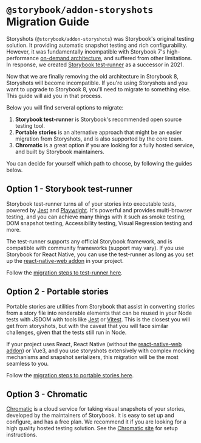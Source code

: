 # `@storybook/addon-storyshots` Migration Guide

Storyshots (`@storybook/addon-storyshots`) was Storybook's original testing solution. It providing automatic snapshot testing and rich configurability. However, it was fundamentally incompatible with Storybook 7's high-performance [on-demand architecture](https://storybook.js.org/blog/storybook-on-demand-architecture/), and suffered from other limitations. In response, we created [Storybook test-runner](https://storybook.js.org/docs/react/writing-tests/test-runner) as a successor in 2021.

Now that we are finally removing the old architecture in Storybook 8, Storyshots will become incompatible. If you're using Storyshots and you want to upgrade to Storybook 8, you'll need to migrate to something else. This guide will aid you in that process.

Below you will find serveral options to migrate:
1. **Storybook test-runner** is Storybook's recommended open source testing tool.
1. **Portable stories** is an alternative approach that might be an easier migration from Storyshots, and is also supported by the core team.
3. **Chromatic** is a great option if you are looking for a fully hosted service, and built by Storybook maintainers.

You can decide for yourself which path to choose, by following the guides below.

## Option 1 - Storybook test-runner

Storybook test-runner turns all of your stories into executable tests, powered by [Jest](https://jestjs.io/) and [Playwright](https://playwright.dev/). It's powerful and provides multi-browser testing, and you can achieve many things with it such as smoke testing, DOM snapshot testing, Accessibility testing, Visual Regression testing and more.

The test-runner supports any official Storybook framework, and is compatible with community frameworks (support may vary). If you use Storybook for React Native, you can use the test-runner as long as you set up the [react-native-web addon](https://storybook.js.org/addons/%2540storybook/addon-react-native-web) in your project.

Follow the [migration steps to test-runner here](./MIGRATION.test-runner.md).

## Option 2 - Portable stories

Portable stories are utilities from Storybook that assist in converting stories from a story file into renderable elements that can be reused in your Node tests with JSDOM with tools like [Jest](https://jestjs.io/) or [Vitest](https://vitest.dev/). This is the closest you will get from storyshots, but with the caveat that you will face similar challenges, given that the tests still run in Node.

If your project uses React, React Native (without the [react-native-web addon](https://storybook.js.org/addons/%2540storybook/addon-react-native-web)) or Vue3, and you use storyshots extensively with complex mocking mechanisms and snapshot serializers, this migration will be the most seamless to you.

Follow the [migration steps to portable stories here](./MIGRATION.portable-stories.md).

## Option 3 - Chromatic

[Chromatic](https://www.chromatic.com/) is a cloud service for taking visual snapshots of your stories, developed by the maintainers of Storybook. It is easy to set up and configure, and has a free plan. We recommend it if you are looking for a high quality hosted testing solution. See the [Chromatic site](https://www.chromatic.com/) for setup instructions.

